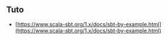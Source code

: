 ## Tuto
- [https://www.scala-sbt.org/1.x/docs/sbt-by-example.html](https://www.scala-sbt.org/1.x/docs/sbt-by-example.html)
